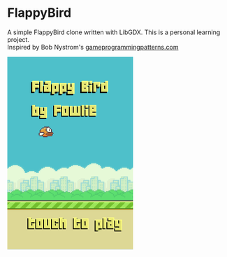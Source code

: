 FlappyBird
==========

A simple FlappyBird clone written with LibGDX. This is a personal learning project.<br/>
Inspired by Bob Nystrom's [gameprogrammingpatterns.com](http://gameprogrammingpatterns.com/)

![Screenshot 1](screenshots/screencast.gif)